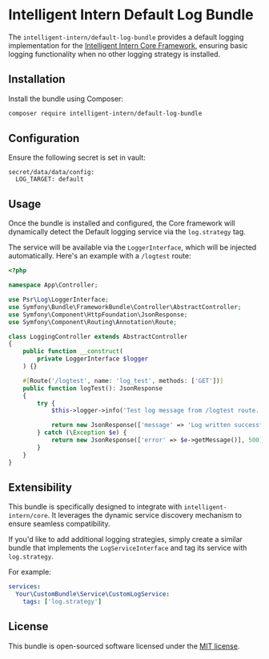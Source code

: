 # Intelligent Intern Default Log Bundle

The `intelligent-intern/default-log-bundle` provides a default logging implementation for the [Intelligent Intern Core Framework](https://github.com/Intelligent-Intern/core), ensuring basic logging functionality when no other logging strategy is installed.

## Installation

Install the bundle using Composer:

~~~bash
composer require intelligent-intern/default-log-bundle
~~~

## Configuration

Ensure the following secret is set in vault:

~~~env
secret/data/data/config:
  LOG_TARGET: default
~~~

## Usage

Once the bundle is installed and configured, the Core framework will dynamically detect the Default logging service via the `log.strategy` tag.

The service will be available via the `LoggerInterface`, which will be injected automatically. Here's an example with a `/logtest` route:

~~~php
<?php

namespace App\Controller;

use Psr\Log\LoggerInterface;
use Symfony\Bundle\FrameworkBundle\Controller\AbstractController;
use Symfony\Component\HttpFoundation\JsonResponse;
use Symfony\Component\Routing\Annotation\Route;

class LoggingController extends AbstractController
{
    public function __construct(
        private LoggerInterface $logger
    ) {}

    #[Route('/logtest', name: 'log_test', methods: ['GET'])]
    public function logTest(): JsonResponse
    {
        try {
            $this->logger->info('Test log message from /logtest route.');

            return new JsonResponse(['message' => 'Log written successfully']);
        } catch (\Exception $e) {
            return new JsonResponse(['error' => $e->getMessage()], 500);
        }
    }
}
~~~

## Extensibility

This bundle is specifically designed to integrate with `intelligent-intern/core`. It leverages the dynamic service discovery mechanism to ensure seamless compatibility.

If you'd like to add additional logging strategies, simply create a similar bundle that implements the `LogServiceInterface` and tag its service with `log.strategy`.

For example:

~~~yaml
services:
  Your\CustomBundle\Service\CustomLogService:
    tags: ['log.strategy']
~~~

## License

This bundle is open-sourced software licensed under the [MIT license](LICENSE).
